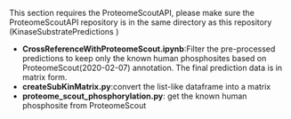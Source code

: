 This section requires the ProteomeScoutAPI, please make sure the ProteomeScoutAPI repository is in the same directory as this repository (KinaseSubstratePredictions
)  

- **CrossReferenceWithProteomeScout.ipynb**:Filter the pre-processed predictions to keep only the known human phosphosites based on ProteomeScout(2020-02-07) annotation. The final prediction data is in matrix form. 
- **createSubKinMatrix.py**:convert the list-like dataframe into a matrix
- **proteome_scout_phosphorylation.py**: get the known human phosphosite from ProteomeScout
